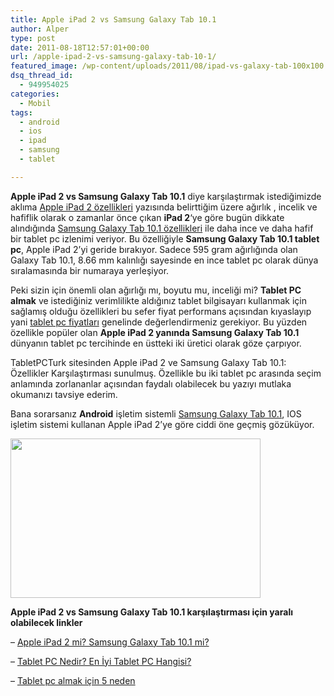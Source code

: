 ```yaml
---
title: Apple iPad 2 vs Samsung Galaxy Tab 10.1
author: Alper
type: post
date: 2011-08-18T12:57:01+00:00
url: /apple-ipad-2-vs-samsung-galaxy-tab-10-1/
featured_image: /wp-content/uploads/2011/08/ipad-vs-galaxy-tab-100x100.jpg
dsq_thread_id:
  - 949954025
categories:
  - Mobil
tags:
  - android
  - ios
  - ipad
  - samsung
  - tablet

---
```

**Apple iPad 2 vs Samsung Galaxy Tab 10.1** diye karşılaştırmak istediğimizde aklıma [Apple iPad 2 özellikleri][1] yazısında belirttiğim üzere ağırlık , incelik ve hafiflik olarak o zamanlar önce çıkan **iPad 2**&#8216;ye göre bugün dikkate alındığında [Samsung Galaxy Tab 10.1 özellikleri][2] ile daha ince ve daha hafif bir tablet pc izlenimi veriyor. Bu özelliğiyle **Samsung Galaxy Tab 10.1 tablet pc**, Apple iPad 2&#8217;yi geride bırakıyor. Sadece 595 gram ağırlığında olan Galaxy Tab 10.1, 8.66 mm kalınlığı sayesinde en ince tablet pc olarak dünya sıralamasında bir numaraya yerleşiyor.

Peki sizin için önemli olan ağırlığı mı, boyutu mu, inceliği mi? **Tablet PC almak** ve istediğiniz verimlilikte aldığınız tablet bilgisayarı kullanmak için sağlamış olduğu özellikleri bu sefer fiyat performans açısından kıyaslayıp yani [tablet pc fiyatları][3] genelinde değerlendirmeniz gerekiyor. Bu yüzden özellikle popüler olan **Apple iPad 2 yanında Samsung Galaxy Tab 10.1** dünyanın tablet pc tercihinde en üstteki iki üretici olarak göze çarpıyor.

TabletPCTurk sitesinden Apple iPad 2 ve Samsung Galaxy Tab 10.1: Özellikler Karşılaştırması sunulmuş. Özellikle bu iki tablet pc arasında seçim anlamında zorlananlar açısından faydalı olabilecek bu yazıyı mutlaka okumanızı tavsiye ederim.

Bana sorarsanız **Android** işletim sistemli [Samsung Galaxy Tab 10.1][4], IOS işletim sistemi kullanan Apple iPad 2&#8217;ye göre ciddi öne geçmiş gözüküyor.

<img class="alignnone size-full wp-image-6532" title="ipad-vs-galaxy-tab" src="https://www.murekkep.org/wp-content/uploads/2011/08/ipad-vs-galaxy-tab.jpg" alt="" width="400" height="255" srcset="https://www.murekkep.org/wp-content/uploads/2011/08/ipad-vs-galaxy-tab.jpg 400w, https://www.murekkep.org/wp-content/uploads/2011/08/ipad-vs-galaxy-tab-300x191.jpg 300w" sizes="(max-width: 400px) 100vw, 400px" /> 

**Apple iPad 2 vs Samsung Galaxy Tab 10.1 karşılaştırması için yaralı olabilecek linkler**

&#8211; <a href="http://www.burcinyazici.com/apple-ipad-2-mi-samsung-galaxy-tab-10-1-mi-1524.html" target="_blank">Apple iPad 2 mi? Samsung Galaxy Tab 10.1 mi?</a>

&#8211; [Tablet PC Nedir? En İyi Tablet PC Hangisi?][5]

&#8211; [Tablet pc almak için 5 neden][6]

 [1]: https://www.murekkep.org/apple-ipad-2-ozellikleri-5112
 [2]: https://www.murekkep.org/samsung-galaxy-tab-10-1-ozellikleri-6385
 [3]: https://www.murekkep.org/tablet-pc-fiyatlari-ve-tablet-pc-secimi-5950
 [4]: https://www.murekkep.org/samsung-galaxy-tab-10-1-inceleme-6376
 [5]: https://www.murekkep.org/tablet-pc-nedir-en-iyi-tablet-pc-hangisi-6348
 [6]: https://www.murekkep.org/tablet-pc-almak-icin-5-neden-5897